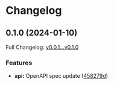 # Changelog

## 0.1.0 (2024-01-10)

Full Changelog: [v0.0.1...v0.1.0](https://github.com/dubinc/dub-node/compare/v0.0.1...v0.1.0)

### Features

* **api:** OpenAPI spec update ([458279d](https://github.com/dubinc/dub-node/commit/458279daf1ee67a3d0d1c27ef5ffb686bcd49fc1))
